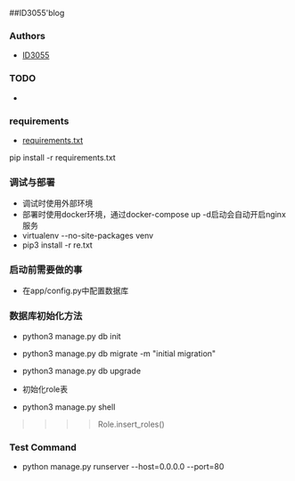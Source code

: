 ##ID3055'blog
### Authors
* [ID3055](https://github.com/ID3055)

### TODO

* 

### requirements

* [requirements.txt](https://github.com/ID3055/ID3055-Blog/blob/master/re.txt)

pip install -r requirements.txt


### 调试与部署

* 调试时使用外部环境
* 部署时使用docker环境，通过docker-compose up -d启动会自动开启nginx服务
* virtualenv --no-site-packages venv
* pip3 install -r re.txt

### 启动前需要做的事

* 在app/config.py中配置数据库




### 数据库初始化方法

* python3 manage.py db init
* python3 manage.py db migrate -m  "initial migration"
* python3 manage.py db upgrade

* 初始化role表
* python3 manage.py shell
>>>>Role.insert_roles()

### Test Command

* python manage.py runserver --host=0.0.0.0 --port=80

### 
